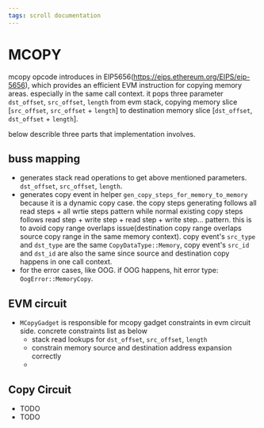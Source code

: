 ```yaml
---
tags: scroll documentation
---
```


# MCOPY
mcopy opcode introduces in EIP5656(https://eips.ethereum.org/EIPS/eip-5656), which provides an efficient EVM instruction for copying memory areas. especially in the same call context. it pops three parameter `dst_offset`, `src_offset`, `length` from evm stack, copying memory slice [`src_offset`, `src_offset` + `length`] to destination memory slice [`dst_offset`, `dst_offset` + `length`].

below describle three parts that implementation involves.
## buss mapping
  - generates stack read operations to get above mentioned parameters. `dst_offset`, `src_offset`, `length`.
  - generates copy event in helper `gen_copy_steps_for_memory_to_memory` because it is a dynamic copy case. the copy steps generating follows all read steps + all wrtie steps pattern while normal existing copy steps follows read step + write step + read step + write step... pattern. this is to avoid copy range overlaps issue(destination copy range overlaps source copy range in the same memory context). copy event's `src_type` and `dst_type` are the same `CopyDataType::Memory`, copy event's `src_id` and `dst_id` are also the same since source and destination copy happens in one call context.
  -  for the error cases, like OOG. if OOG happens, hit error type: `OogError::MemoryCopy`.

## EVM circuit
  - `MCopyGadget` is responsible for mcopy gadget constraints in evm circuit side. concrete constraints list as below
    - stack read lookups for `dst_offset`, `src_offset`, `length`
    - constrain memory source and destination address expansion correctly
    - 

## Copy Circuit
  - TODO
  - TODO



